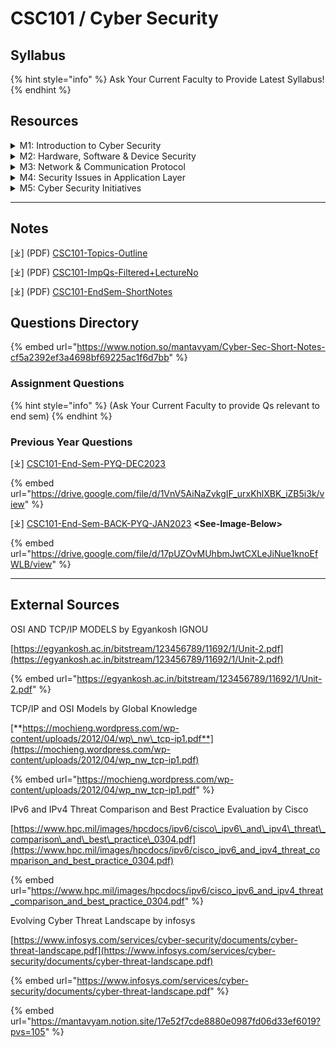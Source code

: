 # CSC101 / Cyber Security

## Syllabus

{% hint style="info" %}
Ask Your Current Faculty to Provide Latest Syllabus!
{% endhint %}

## Resources

<details>

<summary>M1: Introduction to Cyber Security</summary>

\[⤓][ ](https://1drv.ms/f/c/f97b501b2e8e5310/EiXHr7HK7RlFoSgpTIK7zjoBM5T8eNF94CWNG4ywq9lCDQ)[L1-Fundamentals-CIA](https://view.officeapps.live.com/op/view.aspx?src=https%3A%2F%2Ffile.notion.so%2Ff%2Ff%2Fa55e0ddd-0663-44e4-aa54-2e6bc5b00199%2Ffaea1db1-337c-47ac-9630-32ad59774589%2FLecture-1.pptx%3Ftable%3Dblock%26id%3D151611d1-ad94-416f-ac6c-f674f259422d%26spaceId%3Da55e0ddd-0663-44e4-aa54-2e6bc5b00199%26expirationTimestamp%3D1737043200000%26signature%3DKqyCPPkEqrYjR94-d4fgTri8plPCqAx28erHkVxCdDU%26downloadName%3DLecture-1.pptx\&wdOrigin=BROWSELINK)

\[⤓][ ](https://1drv.ms/f/c/f97b501b2e8e5310/EiXHr7HK7RlFoSgpTIK7zjoBM5T8eNF94CWNG4ywq9lCDQ)[L2-Security-History](https://view.officeapps.live.com/op/view.aspx?src=https%3A%2F%2Ffile.notion.so%2Ff%2Ff%2Fa55e0ddd-0663-44e4-aa54-2e6bc5b00199%2Fce6753f1-8963-40bf-9660-8b716a9f3b54%2FLecture-2.pptx%3Ftable%3Dblock%26id%3D5722124c-eb29-4017-92e5-99299a996698%26spaceId%3Da55e0ddd-0663-44e4-aa54-2e6bc5b00199%26expirationTimestamp%3D1737043200000%26signature%3DxsPVwJhSKT_qtA1liwJrYBJGOoHxb1xFTO4_odQQISI%26downloadName%3DLecture-2.pptx\&wdOrigin=BROWSELINK)

\[⤓][ ](https://1drv.ms/f/c/f97b501b2e8e5310/EiXHr7HK7RlFoSgpTIK7zjoBM5T8eNF94CWNG4ywq9lCDQ)[L3-Policy-Need](https://file.notion.so/f/f/a55e0ddd-0663-44e4-aa54-2e6bc5b00199/4ff5a74d-bfb4-49f1-a375-ce031fba93ab/Lecture-3_\(Security_Policy\).pdf?table=block\&id=6f9d8d38-e5bd-4b51-9eee-a7948fd38724\&spaceId=a55e0ddd-0663-44e4-aa54-2e6bc5b00199\&expirationTimestamp=1737043200000\&signature=LTD0s0pWoBOlgAaVeBsvKlMyAahU03-SpwCyp0oIqdc\&downloadName=Lecture-3+%28Security+Policy%29.pdf)

\[⤓][ ](https://1drv.ms/f/c/f97b501b2e8e5310/EiXHr7HK7RlFoSgpTIK7zjoBM5T8eNF94CWNG4ywq9lCDQ)[L4-Browser-Security](https://app.gitbook.com/s/wyr7XkhiJoMd59jgwesC/)

\[⤓][ ](https://1drv.ms/f/c/f97b501b2e8e5310/EiXHr7HK7RlFoSgpTIK7zjoBM5T8eNF94CWNG4ywq9lCDQ)[L5-Email-Security](https://view.officeapps.live.com/op/view.aspx?src=https%3A%2F%2Ffile.notion.so%2Ff%2Ff%2Fa55e0ddd-0663-44e4-aa54-2e6bc5b00199%2Fbc21f8a5-96f4-4b95-8e86-c207e2298cd4%2FLecture-5.pptx%3Ftable%3Dblock%26id%3D66aaa32a-48dc-4765-a8b3-4712ff276a7f%26spaceId%3Da55e0ddd-0663-44e4-aa54-2e6bc5b00199%26expirationTimestamp%3D1737043200000%26signature%3DInohIWi_rWOn3pVKkzKL-SJiqca_Hiz24UhjuufSd0o%26downloadName%3DLecture-5.pptx\&wdOrigin=BROWSELINK)

</details>

<details>

<summary>M2: Hardware, Software &#x26; Device Security</summary>

\[⤓][ ](https://1drv.ms/f/c/f97b501b2e8e5310/EiXHr7HK7RlFoSgpTIK7zjoBM5T8eNF94CWNG4ywq9lCDQ)[L6-Pswd-Auth](https://view.officeapps.live.com/op/view.aspx?src=https%3A%2F%2Ffile.notion.so%2Ff%2Ff%2Fa55e0ddd-0663-44e4-aa54-2e6bc5b00199%2F1f4ac776-c0ad-4916-a07d-48c1db041994%2FLecture-6.pptx%3Ftable%3Dblock%26id%3D877965c9-ec97-4c14-995e-4d3d9d463afa%26spaceId%3Da55e0ddd-0663-44e4-aa54-2e6bc5b00199%26expirationTimestamp%3D1737043200000%26signature%3D1ib2LWJ0twIphIgNWNtKzg-4wZcprgagpqyJfQleifQ%26downloadName%3DLecture-6.pptx\&wdOrigin=BROWSELINK)

\[⤓][ ](https://1drv.ms/f/c/f97b501b2e8e5310/EiXHr7HK7RlFoSgpTIK7zjoBM5T8eNF94CWNG4ywq9lCDQ)[WindowsOS-Security](https://view.officeapps.live.com/op/view.aspx?src=https%3A%2F%2Ffile.notion.so%2Ff%2Ff%2Fa55e0ddd-0663-44e4-aa54-2e6bc5b00199%2F16737f01-521c-40ec-941b-d16e9866a93f%2FWindows_Security.pptx%3Ftable%3Dblock%26id%3Dba0dc6d8-0294-4918-a41d-724b405db0df%26spaceId%3Da55e0ddd-0663-44e4-aa54-2e6bc5b00199%26expirationTimestamp%3D1737043200000%26signature%3DjBGsduISaBU1AESzGvPKZvy1BuFYsfvqmOFHrd4EbqM%26downloadName%3DWindows%2BSecurity.pptx\&wdOrigin=BROWSELINK)

\[⤓][ ](https://1drv.ms/f/c/f97b501b2e8e5310/EiXHr7HK7RlFoSgpTIK7zjoBM5T8eNF94CWNG4ywq9lCDQ)[SocialMedia-Security](https://view.officeapps.live.com/op/view.aspx?src=https%3A%2F%2Ffile.notion.so%2Ff%2Ff%2Fa55e0ddd-0663-44e4-aa54-2e6bc5b00199%2F41f07a7d-761c-4d25-bb66-0cfd443379ed%2FSocial_Media_Security.pptx%3Ftable%3Dblock%26id%3Db3a86948-ccb3-4938-8f54-489e73db89c0%26spaceId%3Da55e0ddd-0663-44e4-aa54-2e6bc5b00199%26expirationTimestamp%3D1737043200000%26signature%3DRVMkBrTPKqL3zdJQPHf8kJAmgJpFQp4lXbCOlc6V9uI%26downloadName%3DSocial%2BMedia%2BSecurity.pptx\&wdOrigin=BROWSELINK)

</details>

<details>

<summary>M3: Network &#x26; Communication Protocol</summary>

\[⤓][ ](https://1drv.ms/f/c/f97b501b2e8e5310/EiXHr7HK7RlFoSgpTIK7zjoBM5T8eNF94CWNG4ywq9lCDQ)[L7-ComputerNetwork](https://view.officeapps.live.com/op/view.aspx?src=https%3A%2F%2Ffile.notion.so%2Ff%2Ff%2Fa55e0ddd-0663-44e4-aa54-2e6bc5b00199%2F98cbbcc0-830e-4220-976e-0091b0fff5b7%2FLecture_7.pptx%3Ftable%3Dblock%26id%3Df01071d1-4215-4fc5-a9ea-b69d95ca0bf0%26spaceId%3Da55e0ddd-0663-44e4-aa54-2e6bc5b00199%26expirationTimestamp%3D1737043200000%26signature%3D1N8-i2k8AeO3JK4SkPpKOXrN49IQ40xPjY6sEpJLmqM%26downloadName%3DLecture%2B7.pptx\&wdOrigin=BROWSELINK)

\[⤓][ ](https://1drv.ms/f/c/f97b501b2e8e5310/EiXHr7HK7RlFoSgpTIK7zjoBM5T8eNF94CWNG4ywq9lCDQ)[Network-Topology](https://file.notion.so/f/f/a55e0ddd-0663-44e4-aa54-2e6bc5b00199/e7d7f369-6414-40ef-bc03-4ce6d8bf720f/Network_Topology.pdf?table=block\&id=4de91327-7c54-4da8-bac2-88fe79c66aaf\&spaceId=a55e0ddd-0663-44e4-aa54-2e6bc5b00199\&expirationTimestamp=1737043200000\&signature=eeQx-DGawDnR85akyy738-zICWSDOL5YYVG-GWkUTgY\&downloadName=Network+Topology.pdf)

\[⤓][ ](https://1drv.ms/f/c/f97b501b2e8e5310/EiXHr7HK7RlFoSgpTIK7zjoBM5T8eNF94CWNG4ywq9lCDQ)[Hub-Switch-Router](https://file.notion.so/f/f/a55e0ddd-0663-44e4-aa54-2e6bc5b00199/ab195e14-c108-483c-a64a-08da62f96a0d/Comparison_of_hub_switch_and_router.pdf?table=block\&id=f5376ba1-dd4b-4ce9-8aa3-3a0a693f0b8e\&spaceId=a55e0ddd-0663-44e4-aa54-2e6bc5b00199\&expirationTimestamp=1737043200000\&signature=IY59Q0LwJ4t51ZFmMSZ7W3p9HCvC_gChiagXkT_BB1w\&downloadName=Comparison+of+hub%2C+switch+and+router.pdf)

\[⤓][ ](https://1drv.ms/f/c/f97b501b2e8e5310/EiXHr7HK7RlFoSgpTIK7zjoBM5T8eNF94CWNG4ywq9lCDQ)[L8-OSI-Model](https://view.officeapps.live.com/op/view.aspx?src=https%3A%2F%2Ffile.notion.so%2Ff%2Ff%2Fa55e0ddd-0663-44e4-aa54-2e6bc5b00199%2F3dfbc8c9-2370-4855-ae9f-e9482fc990ef%2FLecture_8.pptx%3Ftable%3Dblock%26id%3D61052204-40ca-45ad-b146-f58571576339%26spaceId%3Da55e0ddd-0663-44e4-aa54-2e6bc5b00199%26expirationTimestamp%3D1737043200000%26signature%3DN8Ju3ODGNskXblAk46Jom41Akf88taarHb04HvfS7bQ%26downloadName%3DLecture%2B8.pptx\&wdOrigin=BROWSELINK)

\[⤓][ ](https://1drv.ms/f/c/f97b501b2e8e5310/EiXHr7HK7RlFoSgpTIK7zjoBM5T8eNF94CWNG4ywq9lCDQ)[L9-TCP-IP-Model](https://file.notion.so/f/f/a55e0ddd-0663-44e4-aa54-2e6bc5b00199/96f498dc-2978-4159-bc44-95d74be12c7b/Lecture-9_TCP_Model.pdf?table=block\&id=957c84de-e81a-49f5-8e8a-da2fcb87f53b\&spaceId=a55e0ddd-0663-44e4-aa54-2e6bc5b00199\&expirationTimestamp=1737043200000\&signature=QwbnZePU61l0-9U8Fte9PRhIolkQ7fA9V31cLG0U5Aw\&downloadName=Lecture-9+TCP+Model.pdf)

\[⤓] [TCP-IP-Model-ref](https://file.notion.so/f/f/a55e0ddd-0663-44e4-aa54-2e6bc5b00199/d5a9342e-2a78-481e-9209-b2aa6b4cec6a/TCP-IP_Model.pdf?table=block\&id=292277bb-46ca-4c38-9aec-0d98d3820eaa\&spaceId=a55e0ddd-0663-44e4-aa54-2e6bc5b00199\&expirationTimestamp=1737043200000\&signature=0Grh3IEIsaUCvmHy_fazwn2xyLF7BEAHk389tQvnfiE\&downloadName=TCP-IP+Model.pdf)

\[⤓][ ](https://1drv.ms/f/c/f97b501b2e8e5310/EiXHr7HK7RlFoSgpTIK7zjoBM5T8eNF94CWNG4ywq9lCDQ)[L10-IPv4-IPv6-Differences](https://file.notion.so/f/f/a55e0ddd-0663-44e4-aa54-2e6bc5b00199/4ad74835-746b-4671-bce1-507326a935ff/Lecture10-IPv4_and_IPV6_-.pdf?table=block\&id=b2c93509-5577-4889-b51b-c353c5281d23\&spaceId=a55e0ddd-0663-44e4-aa54-2e6bc5b00199\&expirationTimestamp=1737043200000\&signature=Wi-d8xJw9KWTGw55XiNJ-ZkDc2R4cQ3UxL7gK9Jpnhc\&downloadName=Lecture10-IPv4+and+IPV6+-.pdf)

\[⤓][ ](https://1drv.ms/f/c/f97b501b2e8e5310/EiXHr7HK7RlFoSgpTIK7zjoBM5T8eNF94CWNG4ywq9lCDQ)[IMAGE-OSI-Model](https://file.notion.so/f/f/a55e0ddd-0663-44e4-aa54-2e6bc5b00199/8e4fd4a7-0d7d-4fbc-b005-bcae4b341005/OSI_Model.jpg?table=block\&id=67043438-89d0-48fc-b280-2c5a49409951\&spaceId=a55e0ddd-0663-44e4-aa54-2e6bc5b00199\&expirationTimestamp=1737043200000\&signature=WIqM91ASh1GiIEZQEWILXTxMF523pkSTayeIkxCvczU\&downloadName=OSI+Model.jpg)

\[⤓][ ](https://1drv.ms/f/c/f97b501b2e8e5310/EiXHr7HK7RlFoSgpTIK7zjoBM5T8eNF94CWNG4ywq9lCDQ)[IMAGE-TCP-IP-Model](https://file.notion.so/f/f/a55e0ddd-0663-44e4-aa54-2e6bc5b00199/264c10bf-30eb-4540-868c-a29f7982acd1/TCPIP-764x1024.png?table=block\&id=2354afaa-dd35-4afa-8f5e-6cb903da67e2\&spaceId=a55e0ddd-0663-44e4-aa54-2e6bc5b00199\&expirationTimestamp=1737043200000\&signature=-rdov_HD9-4OYQuPcHMPFpyiSqNDQP5iCBsuE7XdEww\&downloadName=TCPIP-764x1024.png)

\[⤓][ ](https://1drv.ms/f/c/f97b501b2e8e5310/EiXHr7HK7RlFoSgpTIK7zjoBM5T8eNF94CWNG4ywq9lCDQ)[IMAGE-OSI-vs-TCP-IP](https://file.notion.so/f/f/a55e0ddd-0663-44e4-aa54-2e6bc5b00199/c471feaf-8c04-4657-9abc-c623762eba9b/Tcp_vs_osi.png?table=block\&id=28d4b957-0d17-4a02-8db9-a6d7ed393d95\&spaceId=a55e0ddd-0663-44e4-aa54-2e6bc5b00199\&expirationTimestamp=1737043200000\&signature=bonUsZmOsuuWnNbNVoXUcIfw4hjnP12AiY9_OzmcftU\&downloadName=Tcp+vs+osi.png)

\[⤓][ ](https://1drv.ms/f/c/f97b501b2e8e5310/EiXHr7HK7RlFoSgpTIK7zjoBM5T8eNF94CWNG4ywq9lCDQ)[L11-CloudComputing-Types](https://view.officeapps.live.com/op/view.aspx?src=https%3A%2F%2Ffile.notion.so%2Ff%2Ff%2Fa55e0ddd-0663-44e4-aa54-2e6bc5b00199%2F185bf15f-ca00-46f7-86f6-8b55b979e9e3%2FLecture_11.docx%3Ftable%3Dblock%26id%3Da4582fba-2413-4b23-bf28-52042273f902%26spaceId%3Da55e0ddd-0663-44e4-aa54-2e6bc5b00199%26expirationTimestamp%3D1737043200000%26signature%3Djrp0xkUvWfIRBuCGBzbBQocSSmNegG8OMWvvRO5DuP8%26downloadName%3DLecture%2B11.docx\&wdOrigin=BROWSELINK)

</details>

<details>

<summary>M4: Security Issues in Application Layer</summary>

\[⤓][ ](https://1drv.ms/f/c/f97b501b2e8e5310/EiXHr7HK7RlFoSgpTIK7zjoBM5T8eNF94CWNG4ywq9lCDQ)[L12-Social-Engg.](https://view.officeapps.live.com/op/view.aspx?src=https%3A%2F%2Ffile.notion.so%2Ff%2Ff%2Fa55e0ddd-0663-44e4-aa54-2e6bc5b00199%2F12f04257-fa42-4a0a-8a7f-3eb41e665fb4%2FLecture_12.pptx%3Ftable%3Dblock%26id%3De812ce02-2c82-4a95-a886-5e53e6a6baa1%26spaceId%3Da55e0ddd-0663-44e4-aa54-2e6bc5b00199%26expirationTimestamp%3D1737043200000%26signature%3Dz89Kcuu50cRfVpgPOvJsctKNnAJB1hXItKJnA47TmME%26downloadName%3DLecture%2B12.pptx\&wdOrigin=BROWSELINK)

\[⤓][ ](https://1drv.ms/f/c/f97b501b2e8e5310/EiXHr7HK7RlFoSgpTIK7zjoBM5T8eNF94CWNG4ywq9lCDQ)[L13-Threat-Landscape](https://view.officeapps.live.com/op/view.aspx?src=https%3A%2F%2Ffile.notion.so%2Ff%2Ff%2Fa55e0ddd-0663-44e4-aa54-2e6bc5b00199%2F5bca493d-32e5-4a4f-91e7-57dc5faf2f68%2FLecture_13.pptx%3Ftable%3Dblock%26id%3Dd3ab5722-1204-4fc2-b8ce-82c3585cbad7%26spaceId%3Da55e0ddd-0663-44e4-aa54-2e6bc5b00199%26expirationTimestamp%3D1737043200000%26signature%3DLkxoxYyzMCC3NgtrQsj-F8_GiD4alhdtvn7mBC9yTC8%26downloadName%3DLecture%2B13.pptx\&wdOrigin=BROWSELINK)

\[⤓][ ](https://1drv.ms/f/c/f97b501b2e8e5310/EiXHr7HK7RlFoSgpTIK7zjoBM5T8eNF94CWNG4ywq9lCDQ)[L14-Threat-Land-Assess.](https://file.notion.so/f/f/a55e0ddd-0663-44e4-aa54-2e6bc5b00199/2c890a0b-79f2-419b-948c-c579916cb4fb/Lecture_14.pdf?table=block\&id=1f74c753-c467-49da-aae6-2e5f8aa10182\&spaceId=a55e0ddd-0663-44e4-aa54-2e6bc5b00199\&expirationTimestamp=1737043200000\&signature=vpjV5o9BJ1L2Nc2OyoUu2SI9IGSaqpZpdYLIzwA84RQ\&downloadName=Lecture+14.pdf)

\[⤓][ ](https://1drv.ms/f/c/f97b501b2e8e5310/EiXHr7HK7RlFoSgpTIK7zjoBM5T8eNF94CWNG4ywq9lCDQ)[L15-IT-SecurityAct](https://file.notion.so/f/f/a55e0ddd-0663-44e4-aa54-2e6bc5b00199/98d28006-ac74-45b6-84be-062dfb576cb0/Lecture_15.pdf?table=block\&id=96d29496-6167-487a-a90b-94375a85ffbc\&spaceId=a55e0ddd-0663-44e4-aa54-2e6bc5b00199\&expirationTimestamp=1737043200000\&signature=PpInuGRi48N-X_ZNTGBW0gEndXdeEcpmTpfD7QhhAOs\&downloadName=Lecture+15.pdf)

\[⤓][ ](https://1drv.ms/f/c/f97b501b2e8e5310/EiXHr7HK7RlFoSgpTIK7zjoBM5T8eNF94CWNG4ywq9lCDQ)[L16-Hacking-Types+Counter](https://file.notion.so/f/f/a55e0ddd-0663-44e4-aa54-2e6bc5b00199/19a5b209-a2e6-42b6-8a31-e80a1cb6bb96/Lecture_16.pdf?table=block\&id=b00b8c02-1347-4cd4-a7da-c4b55f19901b\&spaceId=a55e0ddd-0663-44e4-aa54-2e6bc5b00199\&expirationTimestamp=1737043200000\&signature=8Zb2z6ceMgpynz0nsZSQQkIblT8XWQFm_SUZ4kQCsy8\&downloadName=Lecture+16.pdf)

\[⤓][ ](https://1drv.ms/f/c/f97b501b2e8e5310/EiXHr7HK7RlFoSgpTIK7zjoBM5T8eNF94CWNG4ywq9lCDQ)[L17-WebApp-Security](https://view.officeapps.live.com/op/view.aspx?src=https%3A%2F%2Ffile.notion.so%2Ff%2Ff%2Fa55e0ddd-0663-44e4-aa54-2e6bc5b00199%2Fcc5d020f-73af-44f3-9df8-f4d767040c0f%2FLecure_17.docx%3Ftable%3Dblock%26id%3Db38a69ed-d1b1-4b14-a5dc-81e2d6161963%26spaceId%3Da55e0ddd-0663-44e4-aa54-2e6bc5b00199%26expirationTimestamp%3D1737043200000%26signature%3DpzSAdsv3ZgHGrqldHTRDEQ6Ycgb9ORCMWSdPA3bS3BM%26downloadName%3DLecure%2B17.docx\&wdOrigin=BROWSELINK)

\[⤓][ ](https://1drv.ms/f/c/f97b501b2e8e5310/EiXHr7HK7RlFoSgpTIK7zjoBM5T8eNF94CWNG4ywq9lCDQ)[L18-DefensiveProgramming](https://view.officeapps.live.com/op/view.aspx?src=https%3A%2F%2Ffile.notion.so%2Ff%2Ff%2Fa55e0ddd-0663-44e4-aa54-2e6bc5b00199%2Fa70a0eaf-075d-40c2-a95c-d90953e9ed06%2FLecture_18.docx%3Ftable%3Dblock%26id%3D23d19164-8ad4-487c-a8b7-08dd59520a8a%26spaceId%3Da55e0ddd-0663-44e4-aa54-2e6bc5b00199%26expirationTimestamp%3D1737043200000%26signature%3D06jO_u03ciPd_ZPS-XdYp5nGL2qa5FMjiufPgzstPws%26downloadName%3DLecture%2B18.docx\&wdOrigin=BROWSELINK)

</details>

<details>

<summary>M5: Cyber Security Initiatives</summary>

\[⤓][ ](https://1drv.ms/f/c/f97b501b2e8e5310/EiXHr7HK7RlFoSgpTIK7zjoBM5T8eNF94CWNG4ywq9lCDQ)[L19-CybersecEx-for-Policy](https://file.notion.so/f/f/a55e0ddd-0663-44e4-aa54-2e6bc5b00199/783025a9-6625-4dec-bb44-a8416d99db3d/Lecture_19.pdf?table=block\&id=b4a5d412-6ecb-485b-9fde-ceb9cc0ea0d2\&spaceId=a55e0ddd-0663-44e4-aa54-2e6bc5b00199\&expirationTimestamp=1737043200000\&signature=3rpJK6pX6vyw2T24AfquVyYyFou3oe6xfHMbM3jiM40\&downloadName=Lecture+19.pdf)

\[⤓][ ](https://1drv.ms/f/c/f97b501b2e8e5310/EiXHr7HK7RlFoSgpTIK7zjoBM5T8eNF94CWNG4ywq9lCDQ)[L20-CybersecAssuranceService](https://file.notion.so/f/f/a55e0ddd-0663-44e4-aa54-2e6bc5b00199/e54ebd03-4576-4cd2-9a46-785e571a6a01/Lecture_20.pdf?table=block\&id=8544a9b9-dea7-4b57-bb2d-4bf18de3df0a\&spaceId=a55e0ddd-0663-44e4-aa54-2e6bc5b00199\&expirationTimestamp=1737043200000\&signature=Rf3IDscTlHvv-Tqw1TVzIJ2MaRB9VN75EQZYHAR9_68\&downloadName=Lecture+20.pdf)

\[⤓][ ](https://1drv.ms/f/c/f97b501b2e8e5310/EiXHr7HK7RlFoSgpTIK7zjoBM5T8eNF94CWNG4ywq9lCDQ)[L21-FinancialSecurity](https://file.notion.so/f/f/a55e0ddd-0663-44e4-aa54-2e6bc5b00199/5fdb76e6-9e61-4401-bc4e-5974df0852ce/Lecture_21.pdf?table=block\&id=6c247369-10a8-4e1d-bf29-528850f3f8fa\&spaceId=a55e0ddd-0663-44e4-aa54-2e6bc5b00199\&expirationTimestamp=1737043200000\&signature=d4V_WWldv6aHaDxzKlay3cvhnbjyrMa7ojmoBhDiQYo\&downloadName=Lecture+21.pdf)

\[⤓][ ](https://1drv.ms/f/c/f97b501b2e8e5310/EiXHr7HK7RlFoSgpTIK7zjoBM5T8eNF94CWNG4ywq9lCDQ)[L22-MobileBankingSecurity](https://file.notion.so/f/f/a55e0ddd-0663-44e4-aa54-2e6bc5b00199/fe5d3032-e237-4d49-8ebb-7e8b71315336/Lecture_22.pdf?table=block\&id=43cb30ae-5f4f-436d-93de-b93fca07e678\&spaceId=a55e0ddd-0663-44e4-aa54-2e6bc5b00199\&expirationTimestamp=1737043200000\&signature=i_u4ARY2-hIN7DB7bhmFW0yT1Kn-utwkGB7quPumAUY\&downloadName=Lecture+22.pdf)

\[⤓][ ](https://1drv.ms/f/c/f97b501b2e8e5310/EiXHr7HK7RlFoSgpTIK7zjoBM5T8eNF94CWNG4ywq9lCDQ)[L23-Cyber-Warfare(Types)](https://file.notion.so/f/f/a55e0ddd-0663-44e4-aa54-2e6bc5b00199/2e937f10-f49d-4074-b65e-61aeaefbc1f0/Lecture_23.pdf?table=block\&id=e731e9df-c7bc-4a6f-8af5-a813f99a4656\&spaceId=a55e0ddd-0663-44e4-aa54-2e6bc5b00199\&expirationTimestamp=1737043200000\&signature=Owgk-0aORMcVHDkwgmhC2c8VGY7EcK52L6Z9E7HP8xQ\&downloadName=Lecture+23.pdf)

</details>

***

## Notes

\[⤓] (PDF) [CSC101-Topics-Outline](https://drive.google.com/file/d/1xcyX1N8mBMkZ2IXktpZRWFRU2nhLINAj/view?usp=drive_link)

\[⤓] (PDF) [CSC101-ImpQs-Filtered+LectureNo](https://drive.google.com/file/d/1c8jnQK7Bhc-ZOlWmYzsn6KE13yG9jnyU/view?usp=drive_link)

\[⤓] (PDF) [CSC101-EndSem-ShortNotes](https://drive.google.com/file/d/1RvnMzQLr38DG6LQ9cJ1RSA0VUZp9hFIP/view?usp=drive_link)

## Questions Directory

{% embed url="https://www.notion.so/mantavyam/Cyber-Sec-Short-Notes-cf5a2392ef3a4698bf69225ac1f6d7bb" %}

### Assignment Questions

{% hint style="info" %}
(Ask Your Current Faculty to provide Qs relevant to end sem)
{% endhint %}

### Previous Year Questions

\[⤓] [CSC101-End-Sem-PYQ-DEC2023](https://drive.google.com/file/d/1VnV5AiNaZvkgIF_urxKhlXBK_iZB5i3k/view?usp=drive_link)&#x20;

{% embed url="https://drive.google.com/file/d/1VnV5AiNaZvkgIF_urxKhlXBK_iZB5i3k/view" %}

\[⤓] [CSC101-End-Sem-BACK-PYQ-JAN2023](https://drive.google.com/file/d/17pUZOvMUhbmJwtCXLeJiNue1knoEfWLB/view?usp=drive_link) **\<See-Image-Below>**

{% embed url="https://drive.google.com/file/d/17pUZOvMUhbmJwtCXLeJiNue1knoEfWLB/view" %}

***

## External Sources

OSI AND TCP/IP MODELS by Egyankosh IGNOU

[https://egyankosh.ac.in/bitstream/123456789/11692/1/Unit-2.pdf](https://egyankosh.ac.in/bitstream/123456789/11692/1/Unit-2.pdf)

{% embed url="https://egyankosh.ac.in/bitstream/123456789/11692/1/Unit-2.pdf" %}

TCP/IP and OSI Models by Global Knowledge

[**https://mochieng.wordpress.com/wp-content/uploads/2012/04/wp\_nw\_tcp-ip1.pdf**](https://mochieng.wordpress.com/wp-content/uploads/2012/04/wp_nw_tcp-ip1.pdf)

{% embed url="https://mochieng.wordpress.com/wp-content/uploads/2012/04/wp_nw_tcp-ip1.pdf" %}

IPv6 and IPv4 Threat Comparison and Best Practice Evaluation by Cisco

[https://www.hpc.mil/images/hpcdocs/ipv6/cisco\_ipv6\_and\_ipv4\_threat\_comparison\_and\_best\_practice\_0304.pdf](https://www.hpc.mil/images/hpcdocs/ipv6/cisco_ipv6_and_ipv4_threat_comparison_and_best_practice_0304.pdf)

{% embed url="https://www.hpc.mil/images/hpcdocs/ipv6/cisco_ipv6_and_ipv4_threat_comparison_and_best_practice_0304.pdf" %}

Evolving Cyber Threat Landscape by infosys

[https://www.infosys.com/services/cyber-security/documents/cyber-threat-landscape.pdf](https://www.infosys.com/services/cyber-security/documents/cyber-threat-landscape.pdf)

{% embed url="https://www.infosys.com/services/cyber-security/documents/cyber-threat-landscape.pdf" %}

{% embed url="https://mantavyam.notion.site/17e52f7cde8880e0987fd06d33ef6019?pvs=105" %}
